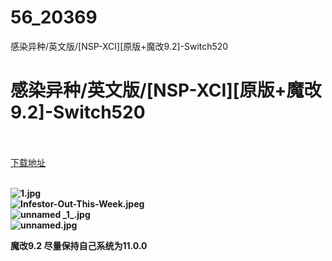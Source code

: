 # 56_20369
感染异种/英文版/[NSP-XCI][原版+魔改9.2]-Switch520
# 感染异种/英文版/[NSP-XCI][原版+魔改9.2]-Switch520
 <br/></br>
[下载地址](https://www.switch520.cc/article/20369 "下载地址")
<br/></br>

<p><strong><img title="1.jpg" src="https://www.switch520.cc/muke_img/2021_07_20_0fabb7e67b8a3.jpg" alt="1.jpg"></strong><br>
<strong><img title="Infestor-Out-This-Week.jpeg" src="https://www.switch520.cc/muke_img/2021_07_20_735b865fa4df8.jpeg" alt="Infestor-Out-This-Week.jpeg"></strong><br>
<strong><img title="unnamed _1_.jpg" src="https://www.switch520.cc/muke_img/2021_07_20_72d895dbe7b64.jpg" alt="unnamed _1_.jpg"></strong><br>
<strong><img title="unnamed.jpg" src="https://www.switch520.cc/muke_img/2021_07_20_0ce17702f113e.jpg" alt="unnamed.jpg">&nbsp;</strong></p>
<p><strong>魔改9.2 尽量保持自己系统为11.0.0</strong></p>
